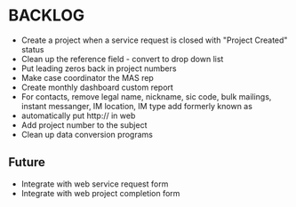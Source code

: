 # BACKLOG

*  Create a project when a service request is closed with "Project Created" status
*  Clean up the reference field - convert to drop down list
*  Put leading zeros back in project numbers
*  Make case coordinator the MAS rep
*  Create monthly dashboard custom report
*  For contacts, remove legal name, nickname, sic code, bulk mailings, instant messanger, IM location, IM type add formerly known as
*  automatically put http:// in web
*  Add project number to the subject
*  Clean up data conversion programs

## Future
*  Integrate with web service request form
*  Integrate with web project completion form